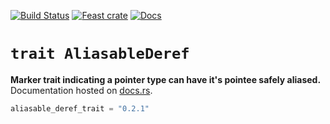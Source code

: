[![Build Status](https://travis-ci.org/avitex/rust-aliasable-deref-trait.svg)](https://travis-ci.org/avitex/rust-aliasable-deref-trait)
[![Feast crate](https://img.shields.io/crates/v/aliasable_deref_trait.svg)](https://crates.io/crates/aliasable_deref_trait)
[![Docs](https://docs.rs/aliasable_deref_trait/badge.svg)](https://docs.rs/aliasable_deref_trait)

# `trait AliasableDeref`

**Marker trait indicating a pointer type can have it's pointee safely aliased.**  
Documentation hosted on [docs.rs](https://docs.rs/aliasable_deref_trait).

```elixir
aliasable_deref_trait = "0.2.1"
```
